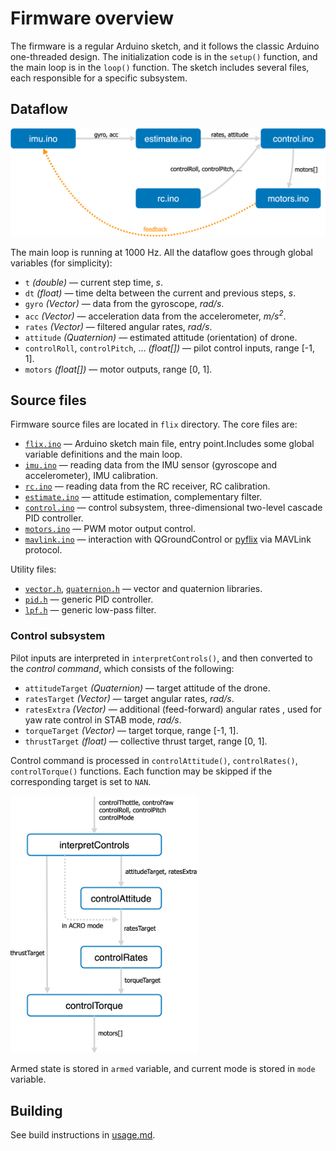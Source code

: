 # Firmware overview

The firmware is a regular Arduino sketch, and it follows the classic Arduino one-threaded design. The initialization code is in the `setup()` function, and the main loop is in the `loop()` function. The sketch includes several files, each responsible for a specific subsystem.

## Dataflow

<img src="img/dataflow.svg" width=600 alt="Firmware dataflow diagram">

The main loop is running at 1000 Hz. All the dataflow goes through global variables (for simplicity):

* `t` *(double)* — current step time, *s*.
* `dt` *(float)* — time delta between the current and previous steps, *s*.
* `gyro` *(Vector)* — data from the gyroscope, *rad/s*.
* `acc` *(Vector)* — acceleration data from the accelerometer, *m/s<sup>2</sup>*.
* `rates` *(Vector)* — filtered angular rates, *rad/s*.
* `attitude` *(Quaternion)* — estimated attitude (orientation) of drone.
* `controlRoll`, `controlPitch`, ... *(float[])* — pilot control inputs, range [-1, 1].
* `motors` *(float[])* — motor outputs, range [0, 1].

## Source files

Firmware source files are located in `flix` directory. The core files are:

* [`flix.ino`](../flix/flix.ino) — Arduino sketch main file, entry point.Includes some global variable definitions and the main loop.
* [`imu.ino`](../flix/imu.ino) — reading data from the IMU sensor (gyroscope and accelerometer), IMU calibration.
* [`rc.ino`](../flix/rc.ino) — reading data from the RC receiver, RC calibration.
* [`estimate.ino`](../flix/estimate.ino) — attitude estimation, complementary filter.
* [`control.ino`](../flix/control.ino) — control subsystem, three-dimensional two-level cascade PID controller.
* [`motors.ino`](../flix/motors.ino) — PWM motor output control.
* [`mavlink.ino`](../flix/mavlink.ino) — interaction with QGroundControl or [pyflix](../tools/pyflix) via MAVLink protocol.

Utility files:

* [`vector.h`](../flix/vector.h), [`quaternion.h`](../flix/quaternion.h) — vector and quaternion libraries.
* [`pid.h`](../flix/pid.h) — generic PID controller.
* [`lpf.h`](../flix/lpf.h) — generic low-pass filter.

### Control subsystem

Pilot inputs are interpreted in `interpretControls()`, and then converted to the *control command*, which consists of the following:

* `attitudeTarget` *(Quaternion)* — target attitude of the drone.
* `ratesTarget` *(Vector)* — target angular rates, *rad/s*.
* `ratesExtra` *(Vector)* — additional (feed-forward) angular rates , used for yaw rate control in STAB mode, *rad/s*.
* `torqueTarget` *(Vector)* — target torque, range [-1, 1].
* `thrustTarget` *(float)* — collective thrust target, range [0, 1].

Control command is processed in `controlAttitude()`, `controlRates()`, `controlTorque()` functions. Each function may be skipped if the corresponding target is set to `NAN`.

<img src="img/control.svg" width=300 alt="Control subsystem diagram">

Armed state is stored in `armed` variable, and current mode is stored in `mode` variable.

## Building

See build instructions in [usage.md](usage.md).

